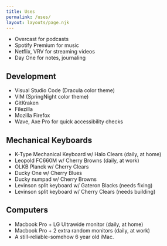 ```yaml
---
title: Uses
permalink: /uses/
layout: layouts/page.njk
---
```

* Overcast for podcasts
* Spotify Premium for music
* Netflix, VRV for streaming videos
* Day One for notes, journaling

## Development

* Visual Studio Code (Dracula color theme)
* VIM (SpringNight color theme)
* GitKraken
* Filezilla
* Mozilla Firefox
* Wave, Axe Pro for quick accessibility checks

## Mechanical Keyboards

* K-Type Mechanical Keyboard w/ Halo Clears (daily, at home)
* Leopold FC660M w/ Cherry Browns (daily, at work)
* OLKB Planck w/ Cherry Clears
* Ducky One w/ Cherry Blues
* Ducky numpad w/ Cherry Browns
* Levinson split keyboard w/ Gateron Blacks (needs fixing)
* Levinson split keyboard w/ Cherry Clears (needs building)

## Computers

* Macbook Pro + LG Ultrawide monitor (daily, at home)
* Macbook Pro + 2 extra random monitors (daily, at work)
* A still-reliable-somehow 6 year old iMac.
